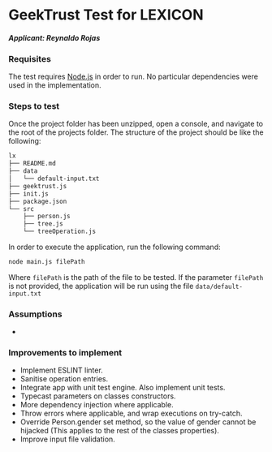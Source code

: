 # GeekTrust Test for LEXICON
#### *Applicant: Reynaldo Rojas*

### Requisites
The test requires [Node.js](https://nodejs.org/) in order to run.
No particular dependencies were used in the implementation.

### Steps to test
Once the project folder has been unzipped, open a console, and navigate to the root of the projects folder. The structure of the project should be like the following:
```sh
lx
├── README.md
├── data
│   └── default-input.txt
├── geektrust.js
├── init.js
├── package.json
└── src
    ├── person.js
    ├── tree.js
    └── treeOperation.js
```
In order to execute the application, run  the following command:
```sh
node main.js filePath
```
Where `filePath` is the path of the file to be tested. If the parameter `filePath` is not provided, the application will be run using the file `data/default-input.txt`

### Assumptions

  - 


### Improvements to implement

  - Implement ESLINT linter.
  - Sanitise operation entries.
  - Integrate app with unit test engine. Also implement unit tests.
  - Typecast parameters on classes constructors.
  - More dependency injection where applicable.
  - Throw errors where applicable, and wrap executions on try-catch.
  - Override Person.gender set method, so the value of gender cannot be hijacked (This applies to the rest of the classes properties).
  - Improve input file validation.

